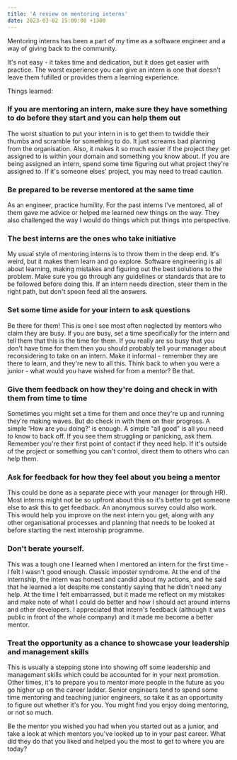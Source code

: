 ```yaml
---
title: 'A review on mentoring interns'
date: 2023-03-02 15:00:08 +1300
---
```


Mentoring interns has been a part of my time as a software engineer and a way of giving back to the community.


It's not easy - it takes time and dedication, but it does get easier with practice.
The worst experience you can give an intern is one that doesn't leave them fufilled or provides them a learning experience. 

Things learned:

### If you are mentoring an intern, make sure they have something to do before they start and you can help them out
The worst situation to put your intern in is to get them to twiddle their thumbs and scramble for something to do. It just screams bad planning from the organisation. Also, it makes it so much easier if the project they get assigned to is within your domain and something you know about. 
If you are being assigned an intern, spend some time figuring out what project they're assigned to. If it's someone elses' project, you may need to tread caution.

### Be prepared to be reverse mentored at the same time
As an engineer, practice humility. For the past interns I've mentored, all of them gave me advice or helped me learned new things on the way. They also challenged the way I would do things which put things into perspective. 

### The best interns are the ones who take initiative
My usual style of mentoring interns is to throw them in the deep end. It's weird, but it makes them learn and go explore. Software engineering is all about learning, making mistakes and figuring out the best solutions to the problem. Make sure you go through any guidelines or standards that are to be followed before doing this. If an intern needs direction, steer them in the right path, but don't spoon feed all the answers.

### Set some time aside for your intern to ask questions
Be there for them! This is one I see most often neglected by mentors who claim they are busy. If you are busy, set a time specifically for the intern and tell them that this is the time for them. If you really are so busy that you don't have time for them then you should probably tell your manager about reconsidering to take on an intern. Make it informal - remember they are there to learn, and they're new to all this. Think back to when you were a junior - what would you have wished for from a mentor? Be that.

### Give them feedback on how they're doing and check in with them from time to time
Sometimes you might set a time for them and once they're up and running they're making waves. But do check in with them on their progress. A simple 'How are you doing?' is enough. A simple "all good" is all you need to know to back off. If you see them struggling or panicking, ask them. Remember you're their first point of contact if they need help. If it's outside of the project or something you can't control, direct them to others who can help them.

### Ask for feedback for how they feel about you being a mentor
This could be done as a separate piece with your manager (or through HR). Most interns might not be so upfront about this so it's better to get someone else to ask this to get feedback. An anonymous survey could also work. This would help you improve on the next intern you get, along with any other organisational processes and planning that needs to be looked at before starting the next internship programme.

### Don't berate yourself.
This was a tough one I learned when I mentored an intern for the first time - I felt I wasn't good enough. Classic imposter syndrome.
At the end of the internship, the intern was honest and candid about my actions, and he said that he learned a lot despite me constantly saying that he didn't need any help. At the time I felt embarrassed, but it made me reflect on my mistakes and make note of what I could do better and how I should act around interns and other developers. I appreciated that intern's feedback (although it was public in front of the whole company) and it made me become a better mentor.

### Treat the opportunity as a chance to showcase your leadership and management skills
This is usually a stepping stone into showing off some leadership and management skills which could be accounted for in your next promotion. Other times, it's to prepare you to mentor more people in the future as you go higher up on the career ladder. Senior engineers tend to spend some time mentoring and teaching junior engineers, so take it as an opportunity to figure out whether it's for you. You might find you enjoy doing mentoring, or not so much.

Be the mentor you wished you had when you started out as a junior, and take a look at which mentors you've looked up to in your past career. What did they do that you liked and helped you the most to get to where you are today?

